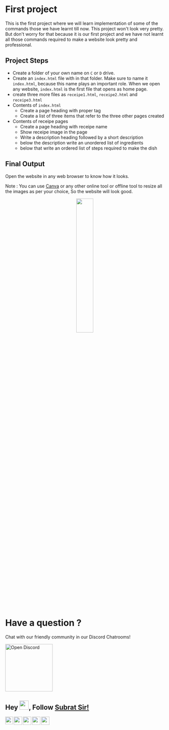 # First project
This is the first project where we will learn implementation of some of the commands those we have learnt till now. This project won't look very pretty. But don't worry for that because it is our first project and we have not learnt all those commands required to make a website look pretty and professional.

## Project Steps
- Create a folder of your own name on `C` or `D` drive.
- Create an `index.html` file with in that folder. Make sure to name it `index.html`, because this name plays an important role. When we open any website, `index.html` is the first file that opens as home page.
- create three more files as `receipe1.html`, `receipe2.html` and `receipe3.html`
- Contents of `index.html`
  - Create a page heading with proper tag
  - Create a list of three items that refer to the three other pages created
- Contents of receipe pages
  - Create a page heading with receipe name
  - Show receipe image in the page
  - Write a description heading followed by a short description
  - below the description write an unordered list of ingredients
  - below that write an ordered list of steps required to make the dish

## Final Output
Open the website in any web browser to know how it looks.

Note : You can use [Canva](https://www.canva.com/) or any other online tool or offline tool to resize all the images as per your choice, So the website will look good.



<p align="center" width="100%">
    <a href="https://github.com/subratsir/HTML-CSS-JavaScript-Basics/blob/main/Git-And-GitHub-Introduction.md">
        <img width="33%" src="https://github.com/subratsir/HTML-CSS-JavaScript-Basics/blob/main/img/next-lesson1.png" width="250px" height="auto" /> 
    </a>
</p>

<p align="center" width="100%">
<h1>Have a question ?</h1>
<p>Chat with our friendly community in our Discord Chatrooms!</p>
<a href="https://discord.gg/KYYWfcVU"><img src="https://quoramarketing.com/wp-content/uploads/2021/08/Fix-Discord-Error-Code-96.jpg" alt="Open Discord" width="150px" height="auto" /></a>
</p>

## Hey <img src="https://github.com/TheDudeThatCode/TheDudeThatCode/blob/master/Assets/Hi.gif" width="29px">, Follow [Subrat Sir!](https://github.com/subratsir) 

<a href="https://in.linkedin.com/in/subratsir">
  <img align="left" width="24px" src="https://cdn.jsdelivr.net/npm/simple-icons@v3/icons/linkedin.svg"  />
</a>
<a href="https://twitter.com/SubratSirIndia">
  <img align="left" width="26px" src="https://cdn.jsdelivr.net/npm/simple-icons@v3/icons/twitter.svg" />
</a>
<a href="mailto:subrat.ku.dash@gmail.com">
  <img align="left" width="26px" src="https://cdn.jsdelivr.net/npm/simple-icons@v3/icons/gmail.svg" />
</a>
<a href="https://www.youtube.com/channel/UCTCmj3TOBxI_5f1J-n7kN5A">
  <img align="left" width="26px" src="https://cdn.jsdelivr.net/npm/simple-icons@v3/icons/youtube.svg" />
</a>
<a href="https://discord.gg/KYYWfcVU">
  <img align="left" width="26px" src="https://cdn.jsdelivr.net/npm/simple-icons@v3/icons/discord.svg" />
</a>

<br />



